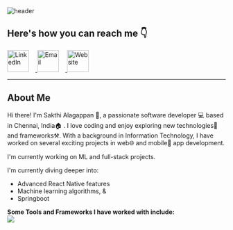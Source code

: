 <!-- Header -->
<img src="https://capsule-render.vercel.app/api?type=waving&color=0:11048a,100:88048a&height=150&section=header&text=Hey%20there!&fontSize=65&fontColor=f2f5fc" alt="header">

## Here's how you can reach me 👇

<a href="https://www.linkedin.com/in/al-sakthi-a71b56226/">
  <img src="https://github.com/Alsa5/Alsa5/assets/122151829/eac6e99a-4b29-41db-b0e5-931874581540" alt="LinkedIn" height="50" style="margin-right: 15;"/>
</a>

<a href="mailto:sakthialagappan67@gmail.com">
  <img src="https://github.com/Alsa5/Alsa5/assets/122151829/b6f74e85-478b-47a5-926a-d9a57a45052e" alt="Email" height="50" style="margin-right: 15"/>
</a>

<a href="https://sakthi-alagappan.netlify.app/">
  <img src="https://github.com/Alsa5/Alsa5/assets/122151829/66823532-6374-449e-9723-0f41d093475d" alt="Website" height="50" style="margin-right: 15;"/>
</a>

---

## About Me

Hi there! 
I'm Sakthi Alagappan 👧, a passionate software developer 💻 based in Chennai, India🏠 . 
I love coding and enjoy exploring new technologies🤖 and frameworks⚒️. 
With a background in Information Technology, I have worked on several exciting projects in web🌐 and mobile📱 app development.

I'm currently working on ML and full-stack projects.

I'm currently diving deeper into:
- Advanced React Native features
- Machine learning algorithms, &
- Springboot

**Some Tools and Frameworks I have worked with include:**
<br>
<img src="https://svg2raster.fileformat.info/vlz.jsp?svg=%2Flogos%2Freactjs%2Freactjs-icon.svg&width=50&height=50"/>

